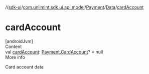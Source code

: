 //[sdk-ui](../../../../index.md)/[com.unlimint.sdk.ui.api.model](../../index.md)/[Payment](../index.md)/[Data](index.md)/[cardAccount](card-account.md)



# cardAccount  
[androidJvm]  
Content  
val [cardAccount](card-account.md): [Payment.CardAccount](../-card-account/index.md)? = null  
More info  


Card account data

  



